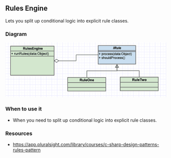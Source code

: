 ## Rules Engine

Lets you split up conditional logic into explicit rule classes.

### Diagram
![image info](./rulesengine.png)

### When to use it
* When you need to split up conditional logic into explicit rule classes.

### Resources
* https://app.pluralsight.com/library/courses/c-sharp-design-patterns-rules-pattern
